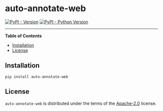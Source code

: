 # auto-annotate-web

[![PyPI - Version](https://img.shields.io/pypi/v/auto-annotate-web.svg)](https://pypi.org/project/auto-annotate-web)
[![PyPI - Python Version](https://img.shields.io/pypi/pyversions/auto-annotate-web.svg)](https://pypi.org/project/auto-annotate-web)

-----

**Table of Contents**

- [Installation](#installation)
- [License](#license)

## Installation

```console
pip install auto-annotate-web
```

## License

`auto-annotate-web` is distributed under the terms of the [Apache-2.0](https://spdx.org/licenses/Apache-2.0.html) license.
